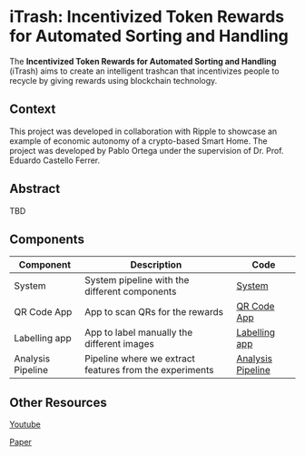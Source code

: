 # iTrash: Incentivized Token Rewards for Automated Sorting and Handling

The **Incentivized Token Rewards for Automated Sorting and Handling** (iTrash) aims to create an intelligent trashcan that incentivizes people to recycle by giving rewards using blockchain technology. 


## Context
This project was developed in collaboration with Ripple to showcase an example of economic autonomy of a crypto-based Smart Home. The project was developed by Pablo Ortega under the supervision of Dr. Prof. Eduardo Castello Ferrer. 


## Abstract
TBD


## Components

| Component | Description | Code |
| --- | --- | --- |
| System | System pipeline with the different components | [System](system) |
| QR Code App | App to scan QRs for the rewards  | [QR Code App](qr_app) |
| Labelling app | App to label manually the different images | [Labelling app](post-experiments/app-labelling) |
| Analysis Pipeline | Pipeline where we extract features from the experiments | [Analysis Pipeline](post-experiments/data_analysis) |



## Other Resources
[Youtube](https://www.youtube.com/watch?v=sdrd5JMhjsk)     

[Paper]()







